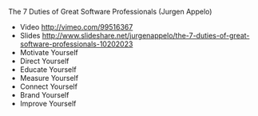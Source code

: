The 7 Duties of Great Software Professionals (Jurgen Appelo)
* Video http://vimeo.com/99516367
* Slides http://www.slideshare.net/jurgenappelo/the-7-duties-of-great-software-professionals-10202023
* Motivate Yourself
* Direct Yourself
* Educate Yourself
* Measure Yourself
* Connect Yourself
* Brand Yourself
* Improve Yourself
